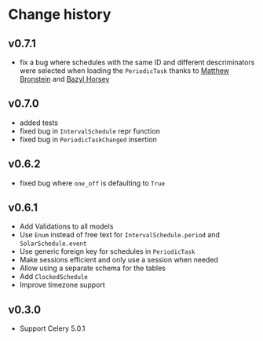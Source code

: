# Change history

## v0.7.1

- fix a bug where schedules with the same ID and different descriminators were selected when loading the `PeriodicTask` thanks to [Matthew Bronstein](https://github.com/mbronstein1) and [Bazyl Horsey](https://github.com/bazylhorsey)

## v0.7.0

- added tests
- fixed bug in `IntervalSchedule` repr function
- fixed bug in `PeriodicTaskChanged` insertion

## v0.6.2

- fixed bug where `one_off` is defaulting to `True`

## v0.6.1

- Add Validations to all models
- Use `Enum` instead of free text for `IntervalSchedule.period` and `SolarSchedule.event`
- Use generic foreign key for schedules in `PeriodicTask`
- Make sessions efficient and only use a session when needed
- Allow using a separate schema for the tables
- Add `ClockedSchedule`
- Improve timezone support

## v0.3.0

- Support Celery 5.0.1
